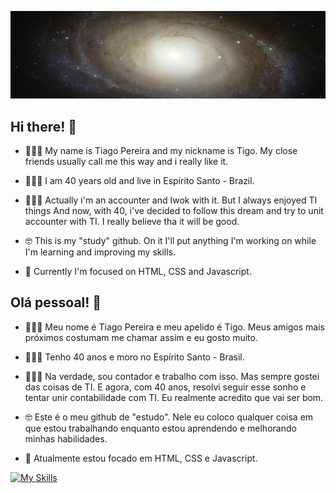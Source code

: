 ![banner](https://github.com/TigoP/TigoP/blob/main/banner_tigo_copia.jpg)
## Hi there! 👋

- 🏃🏾‍♂️ My name is Tiago Pereira and my nickname is Tigo. My close friends usually call me this way and i really like it. 
- 🙋🏾‍♂️ I am 40 years old and live in Espírito Santo - Brazil.
- 👨🏾‍💻 Actually i'm an accounter and Iwok with it. But I always enjoyed TI things And now, with 40, i've decided to follow this dream and try to unit accounter with TI. I really believe tha it will be good.  
- 🤓 This is my "study" github. On it I'll put anything I'm working on while I'm learning and improving my skills.

- 🌱 Currently I'm focused on HTML, CSS and Javascript.


## Olá pessoal! 👋

- 🏃🏾‍♂️ Meu nome é Tiago Pereira e meu apelido é Tigo. Meus amigos mais próximos costumam me chamar assim e eu gosto muito.
- 🙋🏾‍♂️ Tenho 40 anos e moro no Espírito Santo - Brasil.
- 👨🏾‍💻 Na verdade, sou contador e trabalho com isso. Mas sempre gostei das coisas de TI. E agora, com 40 anos, resolvi seguir esse sonho e tentar unir contabilidade com TI. Eu realmente acredito que vai ser bom.
- 🤓 Este é o meu github de "estudo". Nele eu coloco qualquer coisa em que estou trabalhando enquanto estou aprendendo e melhorando minhas habilidades.

- 🌱 Atualmente estou focado em HTML, CSS e Javascript.

[![My Skills](https://skillicons.dev/icons?i=html,css,js,java,vscode&perline=8)](https://skillicons.dev)


<!--
**TigoP/TigoP** is a ✨ _special_ ✨ repository because its `README.md` (this file) appears on your GitHub profile.

Here are some ideas to get you started:

- 🔭 I’m currently working on ...

- 👯 I’m looking to collaborate on ...
- 🤔 I’m looking for help with ...
- 💬 Ask me about ...
- 📫 How to reach me: ...
- 😄 Pronouns: ...
- ⚡ Fun fact: ...
-->
